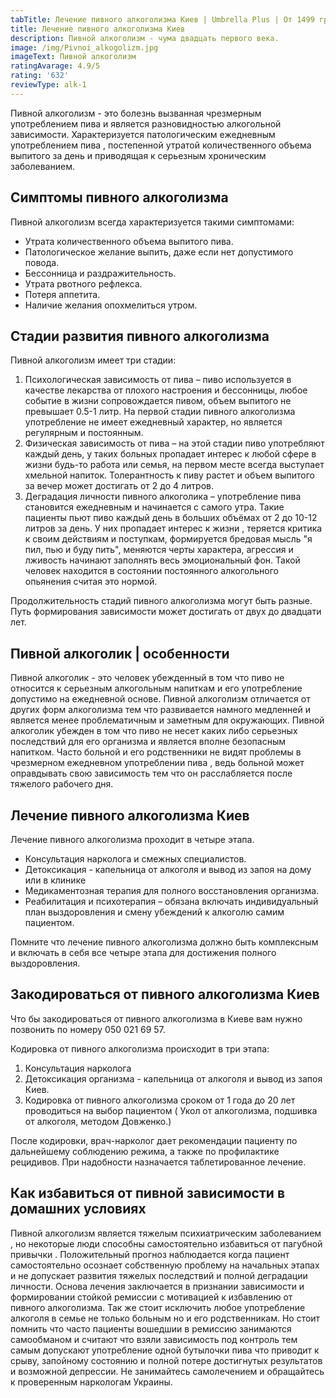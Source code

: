 ```yaml
---
tabTitle: Лечение пивного алкоголизма Киев | Umbrella Plus | От 1499 грн
title: Лечение пивного алкоголизма Киев
description: Пивной алкоголизм - чума двадцать первого века.
image: /img/Pivnoi_alkogolizm.jpg
imageText: Пивной алкоголизм
ratingAvarage: 4.9/5
rating: '632'
reviewType: alk-1
---
```



Пивной алкоголизм - это болезнь вызванная чрезмерным употреблением пива и является разновидностью алкогольной зависимости. Характеризуется патологическим ежедневным употреблением пива , постепенной утратой количественного объема выпитого за день и приводящая к серьезным хроническим заболеванием.

## Симптомы пивного алкоголизма

Пивной алкоголизм всегда характеризуется такими симптомами:

* Утрата количественного объема выпитого пива.
* Патологическое желание выпить, даже если нет допустимого повода.
* Бессонница и раздражительность.
* Утрата рвотного рефлекса.
* Потеря аппетита.
* Наличие желания опохмелиться утром.

## Стадии развития пивного алкоголизма

Пивной алкоголизм имеет три стадии:

1. Психологическая зависимость от пива – пиво используется в качестве лекарства от плохого настроения и бессонницы, любое событие в жизни сопровождается пивом, объем выпитого не превышает 0.5-1 литр. На первой стадии пивного алкоголизма употребление не имеет ежедневный характер, но является регулярным и постоянным.
2. Физическая зависимость от пива – на этой стадии пиво употребляют каждый день, у таких больных пропадает интерес к любой сфере в жизни будь-то работа или семья, на первом месте всегда выступает хмельной напиток. Толерантность к пиву растет и объем выпитого за вечер может достигать от 2 до 4 литров.
3. Деградация личности пивного алкоголика – употребление пива становится ежедневным и начинается с самого утра. Такие пациенты пьют пиво каждый день в больших объёмах от 2 до 10-12 литров за день. У них пропадает интерес к жизни , теряется критика к своим действиям и поступкам, формируется бредовая мысль "я пил, пью и буду пить", меняются черты характера, агрессия и лживость начинают заполнять весь эмоциональный фон. Такой человек находится в состоянии постоянного алкогольного опьянения считая это нормой.

Продолжительность стадий пивного алкоголизма могут быть разные. Путь формирования зависимости может достигать от двух до двадцати лет.

## Пивной алкоголик | особенности

Пивной алкоголик - это человек убежденный в том что пиво не относится к серьезным алкогольным напиткам и его употребление допустимо на ежедневной основе. Пивной алкоголизм отличается от других форм алкоголизма тем что развивается намного медленней и является менее проблематичным и заметным для окружающих. Пивной алкоголик убежден в том что пиво не несет каких либо серьезных последствий для его организма и является вполне безопасным напитком. Часто больной и его родственники не видят проблемы в чрезмерном ежедневном употреблении пива , ведь больной может оправдывать свою зависимость тем что он расслабляется после тяжелого рабочего дня.

## Лечение пивного алкоголизма Киев

Лечение пивного алкоголизма проходит в четыре этапа.

* Консультация нарколога и смежных специалистов.
* Детоксикация - капельница от алкоголя и вывод из запоя на дому или в клинике
* Медикаментозная терапия для полного восстановления организма.
* Реабилитация и психотерапия – обязана включать индивидуальный план выздоровления и смену убеждений к алкоголю самим пациентом.

Помните что лечение пивного алкоголизма должно быть комплексным и включать в себя все четыре этапа для достижения полного выздоровления.

## Закодироваться от пивного алкоголизма Киев

Что бы закодироваться от пивного алкоголизма в Киеве вам нужно позвонить по номеру 050 021 69 57.

Кодировка от пивного алкоголизма происходит в три этапа:

1. Консультация нарколога
2. Детоксикация организма - капельница от алкоголя и вывод из запоя Киев.
3. Кодировка от пивного алкоголизма сроком от 1 года до 20 лет проводиться на выбор пациентом ( Укол от алкоголизма, подшивка от алкоголя, методом Довженко.)

После кодировки, врач-нарколог дает рекомендации пациенту по дальнейшему соблюдению режима, а также по профилактике рецидивов. При надобности назначается таблетированное лечение.

## Как избавиться от пивной зависимости в домашних условиях

Пивной алкоголизм является тяжелым психиатрическим заболеванием , но некоторые люди способны самостоятельно избавиться от пагубной привычки . Положительный прогноз наблюдается когда пациент самостоятельно осознает собственную проблему на начальных этапах и не допускает развития тяжелых последствий и полной деградации личности. Основа лечения заключается в признании зависимости и формировании стойкой ремиссии с мотивацией к избавлению от пивного алкоголизма. Так же стоит исключить любое употребление алкоголя в семье не только больным но и его родственникам. Но стоит помнить что часто пациенты вошедшии в ремиссию занимаются самообманом и считают что взяли зависимость под контроль тем самым допускают употребление одной бутылочки пива что приводит к срыву, запойному состоянию и полной потере достигнутых результатов и возможной депрессии. Не занимайтесь самолечением и обращайтесь к проверенным наркологам Украины.
